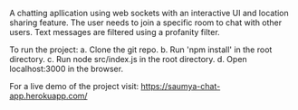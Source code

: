 A chatting apllication using web sockets with an interactive UI and location sharing feature.
The user needs to join a specific room to chat with other users. Text messages are filtered using a profanity filter.

To run the project:
a. Clone the git repo.
b. Run 'npm install' in the root directory.
c. Run node src/index.js in the root directory.
d. Open localhost:3000 in the browser.

For a live demo of the project visit:  https://saumya-chat-app.herokuapp.com/

